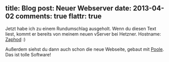 title: Blog
post: Neuer Webserver
date: 2013-04-02
comments: true
flattr: true
---

Jetzt habe ich zu einem Rundumschlag ausgeholt. Wenn du diesen Text liest, kommt er bereits von meinem neuen vServer bei Hetzner. Hostname: [Zaphod][zaphod] :)

Außerdem siehst du dann auch schon die neue Webseite, gebaut mit [Poole][poole]. Das ist tolle Software!

 [zaphod]: http://en.wikipedia.org/wiki/Zaphod_Beeblebrox
 [poole]: https://bitbucket.org/obensonne/poole

